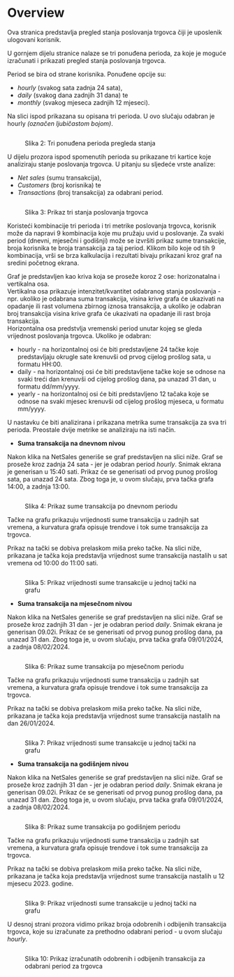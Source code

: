 # Overview

Ova stranica predstavlja pregled stanja poslovanja trgovca čiji je uposlenik ulogovani korisnik.

U gornjem  dijelu stranice nalaze se tri ponuđena perioda, za koje je moguće izračunati i prikazati pregled stanja poslovanja trgovca.

Period se bira od strane korisnika. Ponuđene opcije su:

* _hourly_ (svakog sata zadnja 24 sata),
* _daily_ (svakog dana zadnjih 31 dana) te
* _monthly_ (svakog mjeseca zadnjih 12 mjeseci).

Na slici ispod prikazana su opisana tri perioda. U ovo slučaju odabran je hourly _(označen ljubičastom bojom)_.

<figure><img src="../.gitbook/assets/D9F34BFE-6964-4CF0-BD21-F885FC21498B_4_5005_c.jpeg" alt=""><figcaption><p>Slika 2: Tri ponuđena perioda pregleda stanja</p></figcaption></figure>

U dijelu prozora ispod spomenutih perioda su prikazane tri kartice koje analiziraju stanje poslovanja trgovca. U pitanju su sljedeće vrste analize:

* _Net sales_ (sumu transakcija),
* _Customers_ (broj korisnika) te
* _Transactions_ (broj transakcija) za odabrani period.

<figure><img src="../.gitbook/assets/F42C043C-86D7-4488-900C-C991D0AE4E27_4_5005_c.jpeg" alt=""><figcaption><p>Slika 3: Prikaz tri stanja poslovanja trgovca</p></figcaption></figure>

Koristeći kombinacije tri perioda i tri metrike poslovanja trgovca, korisnik može da napravi 9 kombinacija koje mu pružaju uvid u poslovanje. Za svaki period (dnevni, mjesečni i godišnji) može se izvršiti prikaz sume transakcije, broja korisnika te broja transakcija za taj period. Klikom bilo koje od tih 9 kombinacija, vrši se brza kalkulacija i rezultati bivaju prikazani kroz graf na sredini početnog ekrana.

Graf je predstavljen kao kriva koja se proseže koroz 2 ose: horizonatalna i vertikalna osa. \
Vertikalna osa prikazuje intenzitet/kvantitet odabranog stanja poslovanja - npr. ukoliko je odabrana suma transakcija, visina krive grafa će ukazivati na opadanje ili rast volumena zbirnog iznosa transakcija, a ukoliko je odabran broj transakcija visina krive grafa će ukazivati na opadanje ili rast broja transakcija. \
Horizontalna osa predstvlja vremenski period unutar kojeg se gleda vrijednost poslovanja trgovca. Ukoliko je odabran:

* hourly - na horizontalnoj osi će biti predstavljene 24 tačke koje predstavljaju okrugle sate krenuvši od prvog cijelog prošlog sata, u formatu HH:00.
* daily - na horizontalnoj osi će biti predstavljene tačke koje se odnose na svaki treći dan krenuvši od cijelog prošlog dana, pa unazad 31 dan,  u formatu dd/mm/yyyy.
* yearly - na horizontalnoj osi će biti predstavljeno 12 tačaka koje se odnose na svaki mjesec  krenuvši od cijelog prošlog mjeseca, u formatu mm/yyyy.

U nastavku će biti analizirana i prikazana metrika sume transakcija za sva tri perioda. Preostale dvije metrike se analiziraju na isti način.&#x20;

* **Suma transakcija na dnevnom nivou**

Nakon klika na NetSales generiše se graf predstavljen na slici niže. Graf se proseže kroz zadnja 24 sata - jer je odabran period _hourly_. Snimak ekrana je generisan u 15:40 sati. Prikaz će se generisati od prvog punog prošlog sata, pa unazad 24 sata. Zbog toga je, u ovom slučaju, prva tačka grafa 14:00, a zadnja 13:00.

<figure><img src="../.gitbook/assets/image.png" alt=""><figcaption><p>Slika 4: Prikaz sume transakcija po dnevnom periodu</p></figcaption></figure>

Tačke na grafu prikazuju vrijednosti sume transakcija u zadnjih sat vremena, a kurvatura grafa opisuje trendove i tok sume transakcija za trgovca.

Prikaz na tački se dobiva prelaskom miša preko tačke. Na slici niže, prikazana je tačka koja predstavlja vrijednost sume transakcija nastalih u sat vremena od 10:00 do 11:00 sati.

<figure><img src="../.gitbook/assets/image (1).png" alt=""><figcaption><p>Slika 5: Prikaz vrijednosti sume transakcije u jednoj tački na grafu</p></figcaption></figure>

* **Suma transakcija na mjesečnom nivou**

Nakon klika na NetSales generiše se graf predstavljen na slici niže. Graf se proseže kroz zadnjih 31 dan - jer je odabran period _daily_. Snimak ekrana je generisan 09.02i. Prikaz će se generisati od prvog punog prošlog dana, pa unazad 31 dan. Zbog toga je, u ovom slučaju, prva tačka grafa 09/01/2024, a zadnja 08/02/2024.

<figure><img src="../.gitbook/assets/image (37).png" alt=""><figcaption><p>Slika 6: Prikaz sume transakcija po mjesečnom periodu</p></figcaption></figure>

Tačke na grafu prikazuju vrijednosti sume transakcija u zadnjih sat vremena, a kurvatura grafa opisuje trendove i tok sume transakcija za trgovca.

Prikaz na tački se dobiva prelaskom miša preko tačke. Na slici niže, prikazana je tačka koja predstavlja vrijednost sume transakcija nastalih na dan 26/01/2024.

<figure><img src="../.gitbook/assets/image (48).png" alt=""><figcaption><p>Slika 7: Prikaz vrijednosti sume transakcije u jednoj tački na grafu</p></figcaption></figure>

* **Suma transakcija na godišnjem nivou**

Nakon klika na NetSales generiše se graf predstavljen na slici niže. Graf se proseže kroz zadnjih 31 dan - jer je odabran period _daily_. Snimak ekrana je generisan 09.02i. Prikaz će se generisati od prvog punog prošlog dana, pa unazad 31 dan. Zbog toga je, u ovom slučaju, prva tačka grafa 09/01/2024, a zadnja 08/02/2024.

<figure><img src="../.gitbook/assets/image (38).png" alt=""><figcaption><p>Slika 8: Prikaz sume transakcija po godišnjem periodu</p></figcaption></figure>

Tačke na grafu prikazuju vrijednosti sume transakcija u zadnjih sat vremena, a kurvatura grafa opisuje trendove i tok sume transakcija za trgovca.

Prikaz na tački se dobiva prelaskom miša preko tačke. Na slici niže, prikazana je tačka koja predstavlja vrijednost sume transakcija nastalih u 12 mjesecu 2023. godine.

<figure><img src="../.gitbook/assets/image (40).png" alt=""><figcaption><p>Slika 9: Prikaz vrijednosti sume transakcije u jednoj tački na grafu</p></figcaption></figure>

U desnoj strani prozora vidimo prikaz broja odobrenih i odbijenih transakcija trgovca, koje su izračunate za prethodno odabrani period - u ovom slučaju _hourly_.

<figure><img src="../.gitbook/assets/89EA922A-E94B-4CBB-B5B6-21D5A23821B1_4_5005_c.jpeg" alt=""><figcaption><p>Slika 10: Prikaz izračunatih odobrenih i odbijenih transakcija za odabrani period za trgovca</p></figcaption></figure>
